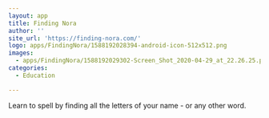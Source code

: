 ```yaml
---
layout: app
title: Finding Nora
author: ''
site_url: 'https://finding-nora.com/'
logo: apps/FindingNora/1588192028394-android-icon-512x512.png
images:
  - apps/FindingNora/1588192029302-Screen_Shot_2020-04-29_at_22.26.25.png
categories:
  - Education

---
```

Learn to spell by finding all the letters of your name - or any other word.
